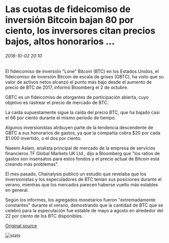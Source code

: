 # Las cuotas de fideicomiso de inversión Bitcoin bajan 80 por ciento, los inversores citan precios bajos, altos honorarios ...

###### 2018-10-02 20:10

El fideicomiso de inversión "Lone" Bitcoin (BTC) en los Estados Unidos, el fideicomiso de inversión Bitcoin de escala de grises (GBTC), ha visto que su valor de activos netos alcanzó el punto más bajo desde el aumento de precio de BTC de 2017, informó Bloomberg el 2 de octubre.

GBTC es un fideicomiso de otorgantes de participación abierta, cuyo objetivo es rastrear el precio de mercado de BTC.

La caída supuestamente sigue la caída del precio BTC, que ha bajado casi el 66 por ciento durante el mismo período de tiempo.

Algunos inversionistas atribuyen parte de la tendencia descendente de GBTC a sus honorarios de gastos, ya que la compañía cobra $20 por cada $1.000 invertido, o el dos por ciento.

Naeem Aslam, analista principal de mercado de la empresa de servicios financieros TF Global Markets UK Ltd., dijo a Bloomberg que "los ratios de gastos son insensatos para estos fondos y el precio actual de Bitcoin está creando más problemas".

El mes pasado, Chainalysis publicó un estudio que revelaba que los inversionistas y los especuladores de BTC tenían sus posiciones durante el verano, mientras que los mercados parecen haberse vuelto más estables en general.

Según los informes, los agregados monetarios fueron "extremadamente constantes" durante el verano, demostrando que la cantidad de BTC que se celebró para la especulación fue estable de mayo a agosto en alrededor del 22 por ciento de los BTC disponibles.

[Original source](https://cointelegraph.com/news/bitcoin-investment-trust-shares-down-80-percent-investors-cite-low-prices-high-fees)

![stats](https://c.statcounter.com/11760860/0/a89fa40b/1/ "stats")
